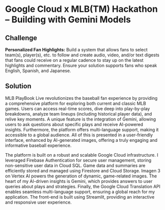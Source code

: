 # Google Cloud x MLB(TM) Hackathon – Building with Gemini Models

## Challenge
**Personalized Fan Highlights:** Build a system that allows fans to select team(s), player(s), etc. to follow and create audio, video, and/or text digests that fans could receive on a regular cadence to stay up on the latest highlights and commentary. Ensure your solution supports fans who speak English, Spanish, and Japanese. 

## Solution
MLB PlayBook Live revolutionizes the baseball fan experience by providing a comprehensive platform for exploring both current and classic MLB games.  Users can access real-time scores, dive deep into play-by-play breakdowns, analyze team lineups (including historical player data), and relive key moments.  A unique feature is the integration of Gemini, allowing users to ask questions about specific plays and receive AI-powered insights.  Furthermore, the platform offers multi-language support, making it accessible to a global audience.  All of this is presented in a user-friendly interface, enhanced by AI-generated images, offering a truly engaging and informative baseball experience.

The platform is built on a robust and scalable Google Cloud infrastructure. I leveraged Firebase Authentication for secure user management, storing non-sensitive user data in Cloud SQL. Game data and summaries are efficiently stored and managed using Firestore and Cloud Storage. Imagen 3 on Vertex AI powers the generation of dynamic, game-related images. The heart of my AI-driven insights is Gemini, which provides answers to user queries about plays and strategies. Finally, the Google Cloud Translation API enables seamless multi-language support, ensuring a global reach for my application. The front-end is built using Streamlit, providing an interactive and responsive user experience.
